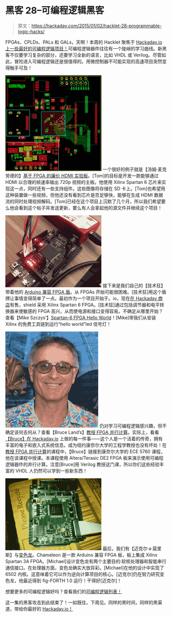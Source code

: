 # 黑客 28–可编程逻辑黑客

> 原文：<https://hackaday.com/2015/01/02/hacklet-28-programmable-logic-hacks/>

FPGAs、CPLDs、PALs 和 GALs，天啊！本周的 Hacklet 聚焦于 [Hackaday.io 上一些最好的可编程逻辑项目！](http://hackaday.io?utm_source=hackaday&utm_medium=hacklet&utm_campaign=28)可编程逻辑器件往往有一个陡峭的学习曲线。新黑客不仅要学习复杂的部分，还要学习全新的语言，比如 VHDL 或 Verilog。尽管如此，冒险进入可编程逻辑还是很值得的。用微控制器不可能实现的高速项目突然变得触手可及！

[![fpga-hdmi](img/21cf1bc78e616e7c581aa4c2e7ba22fc.png)](http://hackaday.io/project/2777?utm_source=hackaday&utm_medium=hacklet&utm_campaign=28) 一个很好的例子就是【汤姆·麦克劳德的】[基于 FPGA 的廉价 HDMI 实验板](http://hackaday.io/project/2777?utm_source=hackaday&utm_medium=hacklet&utm_campaign=28)。[Tom]的目标是开发一款能够通过 HDMI 以合理的帧速率输出 720p 视频的主板。他使用 Xilinx Spartan 6 芯片来实现这一点，同时还有一些支持组件。这些图像将存储在 SD 卡上。[Tom]也希望用这种装置做一些视频，但他还没有看到芯片是否足够快，能够在生成 HDMI 数据流的同时处理视频解码。[Tom]已经在这个项目上沉默了几个月，所以我们希望要么他会看到这个帖子并发送更新，要么有人会拿起他的源文件并继续这个项目！

[![ardufpga](img/86a339fa5cc05c838c6674de11e5d486.png)](http://hackaday.io/project/38?utm_source=hackaday&utm_medium=hacklet&utm_campaign=28) 接下来是我们自己的【技术狂】带着他的 [Arduino 兼容 FPGA 盾](http://hackaday.io/project/38?utm_source=hackaday&utm_medium=hacklet&utm_campaign=28)。从 FPGAs 开始可能很困难。[技术狂]用这个盾牌让事情变得简单了一点。最初作为一个项目开始于。io，现在[在 Hackaday 商店](http://store.hackaday.com/products/arduino-compatible-fpga-shield)有售，shield 采用 Xilinx Spartan 6 FPGA。[技术狂]通过包括调节器和电平转换器来使敏感的 FPGA 高兴，从而使电源和接口变得容易。不确定从哪里开始？查看【Mike Szczys’】[Spartan-6 FPGA Hello World](http://hackaday.io/project/2930?utm_source=hackaday&utm_medium=hacklet&utm_campaign=28)！[Mike]带我们从安装 Xilinx 的免费工具链到运行“hello world”led 信号灯！

[![lander3](img/18c1eadcdcc6807300fab8cad567360a.png)](http://hackaday.io/project/841?utm_source=hackaday&utm_medium=hacklet&utm_campaign=28) 仍对学习可编程逻辑感兴趣，但不确定该何去何从？查看【Bruce Land’s】[教授 FPGA 并行计算](http://hackaday.io/project/841?utm_source=hackaday&utm_medium=hacklet&utm_campaign=28)。实际上，看看[【Bruce】在 Hackaday.io](http://hackaday.io/hacker/739?utm_source=hackaday&utm_medium=hacklet&utm_campaign=28) 上做的每一件事——这个人是一个活着的传奇，拥有丰富的电子和嵌入式系统信息。成为纽约康奈尔大学的工程学教授也没有坏处！在[教授 FPGA 并行计算](http://hackaday.io/project/841?utm_source=hackaday&utm_medium=hacklet&utm_campaign=28)的课程中，【Bruce】链接到康奈尔大学的 ECE 5760 课程，他在该课程中授课。本课程使用 Altera/Terasic DE2 FPGA 板来演示使用可编程逻辑器件的并行计算。注意[Bruce]用 Verilog 教授这门课，所以你们这些经验丰富的 VHDL 人仍然可以学到一些新东西！

[![cham](img/ddd985a81ad0616f908f479577729ef2.png)](http://hackaday.io/project/656?utm_source=hackaday&utm_medium=hacklet&utm_campaign=28) 最后，我们有【迈克尔·a·莫里斯】与[变色龙](http://hackaday.io/project/656?utm_source=hackaday&utm_medium=hacklet&utm_campaign=28)。Chameleon 是一款 Arduino 兼容 FPGA 板，板上集成 Xilinx Spartan 3A FPGA。[Michael]设计变色龙有两个主要目的:软核处理器和智能串行通信接口。在处理器方面，变色龙确实大放异彩。[Michael]在他的设计中实现了 6502 内核。这意味着它可以作为逆向计算项目的核心。[迈克尔]仍在努力研究变色龙，他最近得到 fig-FORTH 1.0 运行！干得好[迈克尔]！

想要更多的可编程逻辑好吗？查看我们的[可编程逻辑列表！](http://hackaday.io/list/3746?utm_source=hackaday&utm_medium=hacklet&utm_campaign=28)

这一集的黑客攻击到此结束了！一如既往，下周见。同样的黑时间，同样的黑渠道，带给你最好的 [Hackaday.io！](http://hackaday.io?utm_source=hackaday&utm_medium=hacklet&utm_campaign=28)